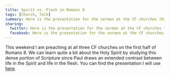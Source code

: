 ```yaml
---
title: Spirit vs. Flesh in Romans 8
tags: [Church, Talk]
summary: Here is the presentation for the sermon at the CF churches this weekend.
sharing:
  twitter: Here is the presentation for the sermon at the CF churches this weekend.
  facebook: Here is the presentation for the sermon at the CF churches this weekend.
---
```



This weekend I am preaching at all three CF churches on the first half of Romans 8.  We can learn quite a bit about the Holy Spirit by studying this dense portion of Scripture since Paul draws an extended contrast between life in the Spirit and life in the flesh.  You can find the presentation I will use [here](http://dansheffler.com/presentations/Romans8.html#/).